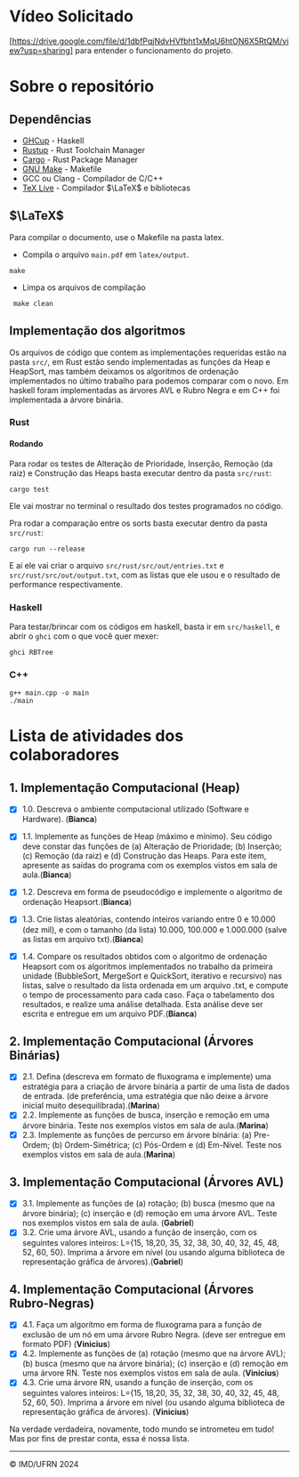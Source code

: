 # Vídeo Solicitado

[https://drive.google.com/file/d/1dbfPqjNdvHVfbht1xMqU6htON6X5RtQM/view?usp=sharing] para entender o funcionamento do projeto.

# Sobre o repositório

## Dependências

- [GHCup](https://www.haskell.org/ghcup/) - Haskell
- [Rustup](https://www.rust-lang.org/tools/install) - Rust Toolchain Manager
- [Cargo](https://rust-lang.github.io/rustup/installation/index.html) - Rust Package Manager
- [GNU Make](https://www.gnu.org/software/make/) - Makefile
- GCC ou Clang - Compilador de C/C++
- [TeX Live](https://tug.org/texlive/) - Compilador $\LaTeX$ e bibliotecas

## $\LaTeX$

Para compilar o documento, use o Makefile na pasta latex.

- Compila o arquivo `main.pdf` em `latex/output`.

```terminal
make
```

- Limpa os arquivos de compilação

```terminal
 make clean
```

## Implementação dos algoritmos

Os arquivos de código que contem as implementações requeridas estão na pasta `src/`, em Rust estão sendo implementadas as funções da Heap e HeapSort, mas também deixamos os algoritmos de ordenação implementados no último trabalho para podemos comparar com o novo. Em haskell foram implementadas as árvores AVL e Rubro Negra e em C++ foi implementada a árvore binária.

### Rust

#### Rodando

Para rodar os testes de Alteração de Prioridade, Inserção, Remoção (da raiz) e Construção das Heaps basta executar dentro da pasta `src/rust`:

```terminal
cargo test
```

Ele vai mostrar no terminal o resultado dos testes programados no código.

Pra rodar a comparação entre os sorts basta executar dentro da pasta `src/rust`:

```terminal
cargo run --release
```

E aí ele vai criar o arquivo `src/rust/src/out/entries.txt` e `src/rust/src/out/output.txt`, com as listas que ele usou e o resultado de performance respectivamente.

### Haskell

Para testar/brincar com os códigos em haskell, basta ir em `src/haskell`, e abrir o `ghci` com o que você quer mexer:

```terminal
ghci RBTree
```

### C++

```terminal
g++ main.cpp -o main
./main

```

# Lista de atividades dos colaboradores

## 1. Implementação Computacional (Heap)

- [x] 1.0. Descreva o ambiente computacional utilizado (Software e Hardware). (**Bianca**)

- [x] 1.1. Implemente as funções de Heap (máximo e mínimo). Seu código deve constar das funções de (a) Alteração de Prioridade; (b) Inserção; (c) Remoção (da raiz) e (d) Construção das Heaps. Para este item, apresente as saídas do programa com os exemplos vistos em sala de aula.(**Bianca**)

- [x] 1.2. Descreva em forma de pseudocódigo e implemente o algoritmo de ordenação Heapsort.(**Bianca**)

- [x] 1.3. Crie listas aleatórias, contendo inteiros variando entre 0 e 10.000 (dez mil), e com o tamanho (da lista) 10.000, 100.000 e 1.000.000 (salve as listas em arquivo txt).(**Bianca**)

- [x] 1.4. Compare os resultados obtidos com o algoritmo de ordenação Heapsort com os algoritmos implementados no trabalho da primeira unidade (BubbleSort, MergeSort e QuickSort, iterativo e recursivo) nas listas, salve o resultado da lista ordenada em um arquivo .txt, e compute o tempo de processamento para cada caso. Faça o tabelamento dos resultados, e realize uma análise detalhada. Esta análise deve ser escrita e entregue em um arquivo PDF.(**Bianca**)

## 2. Implementação Computacional (Árvores Binárias)

- [x] 2.1. Defina (descreva em formato de fluxograma e implemente) uma estratégia para a criação de árvore binária a partir de uma lista de dados de entrada. (de preferência, uma estratégia que não deixe a árvore inicial muito desequilibrada).(**Marina**)
- [x] 2.2. Implemente as funções de busca, inserção e remoção em uma árvore binária. Teste nos exemplos vistos em sala de aula.(**Marina**)
- [x] 2.3. Implemente as funções de percurso em árvore binária: (a) Pre-Ordem; (b) Ordem-Simétrica; (c) Pós-Ordem e (d) Em-Nível. Teste nos exemplos vistos em sala de aula.(**Marina**)

## 3. Implementação Computacional (Árvores AVL)

- [x] 3.1. Implemente as funções de (a) rotação; (b) busca (mesmo que na árvore binária); (c) inserção e (d) remoção em uma árvore AVL. Teste nos exemplos vistos em sala de aula. (**Gabriel**)
- [x] 3.2. Crie uma árvore AVL, usando a função de inserção, com os seguintes valores inteiros: L={15, 18,20, 35, 32, 38, 30, 40, 32, 45, 48, 52, 60, 50}. Imprima a árvore em nível (ou usando alguma biblioteca de representação gráfica de árvores).(**Gabriel**)

## 4. Implementação Computacional (Árvores Rubro-Negras)

- [x] 4.1. Faça um algoritmo em forma de fluxograma para a função de exclusão de um nó em uma árvore Rubro Negra. (deve ser entregue em formato PDF) (**Vinicius**)
- [x] 4.2. Implemente as funções de (a) rotação (mesmo que na árvore AVL); (b) busca (mesmo que na árvore binária); (c) inserção e (d) remoção em uma árvore RN. Teste nos exemplos vistos em sala de aula. (**Vinicius**)
- [x] 4.3. Crie uma árvore RN, usando a função de inserção, com os seguintes valores inteiros: L={15, 18,20, 35, 32, 38, 30, 40, 32, 45, 48, 52, 60, 50}. Imprima a árvore em nível (ou usando alguma biblioteca de representação gráfica de árvores). (**Vinicius**)

Na verdade verdadeira, novamente, todo mundo se intrometeu em tudo! Mas por fins de prestar conta, essa é nossa lista.

---

&copy; IMD/UFRN 2024

